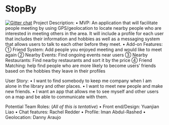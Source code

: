 # StopBy

[![Gitter chat](https://badges.gitter.im/gitterHQ/gitter.png)](https://gitter.im/StopByApp/Lobby?utm_source=share-link&utm_medium=link&utm_campaign=share-link)
Project Description:
• MVP: An application that will facilitate people meeting by using GPS/geolocation to locate nearby people who are interested in meeting others in the area. It will include a profile for each user that includes their information and hobbies as well as a messaging system that allows users to talk to each other before they meet.
• Add-on Features:
① Friend System: Add people you enjoyed meeting and would like to meet again
② Nearby Events: Find ongoing events near users
③ Nearby Restaurants: Find nearby restaurants and sort it by the price
④ Friend Matching: help find people who are more likely to become users’ friends based on the	hobbies they leave in their profiles
 
User Story:
• I want to find somebody to keep me company when I am alone in the library and other places.
• I want to meet new people and make new friends.
• I want an app that allows me to see myself and other users on a map and be able to communicate with them.
 
Potential Team Roles: (*All of this is tentative*)
• Front end/Design: Yuanjian Liao
• Chat features:  Rachel Redder
• Profile: Iman Abdul-Rashed
• Geolocation: Danny Araujo
